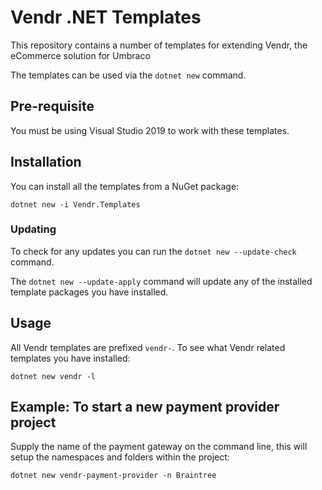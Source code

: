 ﻿# Vendr .NET Templates

This repository contains a number of templates for extending Vendr, the eCommerce solution for Umbraco 

The templates can be used via the `dotnet new` command.

## Pre-requisite
You must be using Visual Studio 2019 to work with these templates.


## Installation 
You can install all the templates from a NuGet package:

```
dotnet new -i Vendr.Templates
```

### Updating
To check for any updates you can run the `dotnet new --update-check` command. 

The `dotnet new --update-apply` command will update any of the installed template packages you have installed.

## Usage
All Vendr templates are prefixed `vendr-`. To see what Vendr related templates you have installed: 

```
dotnet new vendr -l
```

## Example: To start a new payment provider project

Supply the name of the payment gateway on the command line, this will setup the namespaces and folders within the project:

```
dotnet new vendr-payment-provider -n Braintree
```